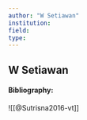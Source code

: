 ```yaml
---
author: "W Setiawan"
institution:
field:
type:
---
```


## W Setiawan
#### Bibliography:

![[@Sutrisna2016-vt]]